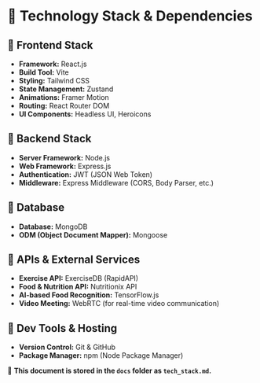 # 📌 Technology Stack & Dependencies

## 🔹 Frontend Stack
- **Framework:** React.js
- **Build Tool:** Vite
- **Styling:** Tailwind CSS
- **State Management:** Zustand
- **Animations:** Framer Motion
- **Routing:** React Router DOM
- **UI Components:** Headless UI, Heroicons

## 🔹 Backend Stack
- **Server Framework:** Node.js
- **Web Framework:** Express.js
- **Authentication:** JWT (JSON Web Token)
- **Middleware:** Express Middleware (CORS, Body Parser, etc.)

## 🔹 Database
- **Database:** MongoDB
- **ODM (Object Document Mapper):** Mongoose

## 🔹 APIs & External Services
- **Exercise API:** ExerciseDB (RapidAPI)
- **Food & Nutrition API:** Nutritionix API
- **AI-based Food Recognition:** TensorFlow.js
- **Video Meeting:** WebRTC (for real-time video communication)

## 🔹 Dev Tools & Hosting
- **Version Control:** Git & GitHub
- **Package Manager:** npm (Node Package Manager)


📂 **This document is stored in the `docs` folder as `tech_stack.md`.**

